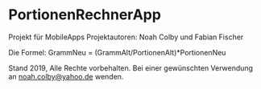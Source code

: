 # PortionenRechnerApp
Projekt für MobileApps
Projektautoren: Noah Colby und Fabian Fischer

Die Formel: GrammNeu = (GrammAlt/PortionenAlt)*PortionenNeu

Stand 2019, Alle Rechte vorbehalten. Bei einer gewünschten Verwendung an noah.colby@yahoo.de wenden.
